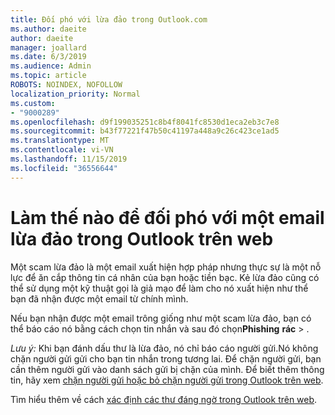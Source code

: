```yaml
---
title: Đối phó với lừa đảo trong Outlook.com
ms.author: daeite
author: daeite
manager: joallard
ms.date: 6/3/2019
ms.audience: Admin
ms.topic: article
ROBOTS: NOINDEX, NOFOLLOW
localization_priority: Normal
ms.custom:
- "9000289"
ms.openlocfilehash: d9f199035251c8b4f8041fc8530d1eca2eb3c7e8
ms.sourcegitcommit: b43f77221f47b50c41197a448a9c26c423ce1ad5
ms.translationtype: MT
ms.contentlocale: vi-VN
ms.lasthandoff: 11/15/2019
ms.locfileid: "36556644"
---
```

# <a name="how-to-deal-with-a-phishing-email-in-outlook-on-the-web"></a>Làm thế nào để đối phó với một email lừa đảo trong Outlook trên web

Một scam lừa đảo là một email xuất hiện hợp pháp nhưng thực sự là một nỗ lực để ăn cắp thông tin cá nhân của bạn hoặc tiền bạc. Kẻ lừa đảo cũng có thể sử dụng một kỹ thuật gọi là giả mạo để làm cho nó xuất hiện như thể bạn đã nhận được một email từ chính mình.

Nếu bạn nhận được một email trông giống như một scam lừa đảo, bạn có thể báo cáo nó bằng cách chọn tin nhắn và sau đó chọn**Phishing** **rác** > .

*Lưu ý:* Khi bạn đánh dấu thư là lừa đảo, nó chỉ báo cáo người gửi.Nó không chặn người gửi gửi cho bạn tin nhắn trong tương lai. Để chặn người gửi, bạn cần thêm người gửi vào danh sách gửi bị chặn của mình. Để biết thêm thông tin, hãy xem [chặn người gửi hoặc bỏ chặn người gửi trong Outlook trên web](https://support.office.com/article/9bf812d4-6995-4d19-901a-76d6e26939b0).

Tìm hiểu thêm về cách [xác định các thư đáng ngờ trong Outlook trên web](https://support.office.com/article/3d44102b-6ce3-4f7c-a359-b623bec82206).